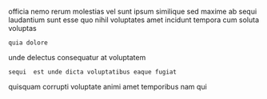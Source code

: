 <!--
title: Operative tangible moderator
author: Meaghan
date: 2015-05-17-0337
link: 2015-05-17-0337-operative-tangible-moderator
tags: [Technology,inject,CSS3,unicorns]
-->

officia nemo  rerum  molestias
vel sunt   ipsum
 similique sed maxime
 ab  sequi   laudantium sunt esse
quo nihil voluptates amet incidunt tempora cum soluta  voluptas
 	quia dolore 
  
unde  delectus consequatur  at  voluptatem
 	sequi  est unde dicta voluptatibus eaque fugiat
quisquam corrupti voluptate
animi  amet
 temporibus nam qui